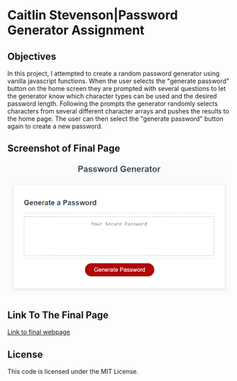 # Caitlin Stevenson|Password Generator Assignment

## Objectives

In this project, I attempted to create a random password generator using vanilla javascript functions. When the user selects the "generate password" button on the home screen they are prompted with several questions to let the generator know which character types can be used and the desired password length. Following the prompts the generator randomly selects characters from several different character arrays and pushes the results to the home page. The user can then select the "generate password" button again to create a new password.

## Screenshot of Final Page

![Screenshot of final webpage](./assets/images/03-javascript-homework-demo.png)

## Link To The Final Page

[Link to final webpage](https://caitlinscodes.github.io/password_generator/)

## License

This code is licensed under the MIT License.